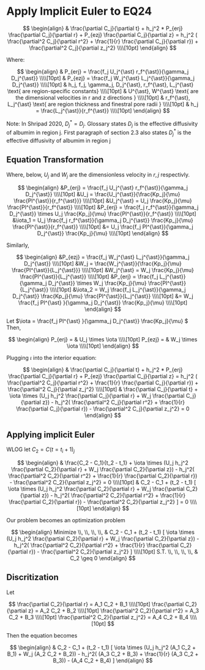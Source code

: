 # Apply Implicit Euler to EQ24

$$
\begin{align}
& \frac{\partial C_j}{\partial t} + h_j^2 * P_{erj} \frac{\partial C_j}{\partial r} + P_{ezj} \frac{\partial C_j}{\partial z} = h_j^2
( \frac{\partial^2 C_j}{\partial r^2} + \frac{1}{r} \frac{\partial C_j}{\partial r}) + \frac{\partial^2 C_j}{\partial z_j^2} \\\\[10pt]
\end{align}
$$  

Where:  

$$
\begin{align}
& P_{erj} = \frac{f_j U_j^{\ast} r_f^{\ast}}{\gamma_j D_j^{\ast}} \\\\[10pt]
& P_{ezj} = \frac{f_j W_j^{\ast} L_j^{\ast}}{\gamma_j D_j^{\ast}} \\\\[10pt]
& h_j, f_j, \gamma_j, D_j^{\ast}, r_f^{\ast}, L_j^{\ast} \text{ are region-specific constants} \\\\[10pt]
& U^{\ast}, W^{\ast} \text{ are the dimensional velocities in r and z directions } \\\\[10pt]
& r_f^{\ast}, L_j^{\ast} \text{ are region thickness and finestral pore radii } \\\\[10pt]
& h_j = \frac{L_j^{\ast}}{r_f^{\ast}} \\\\[10pt]
\end{align}
$$
  
Note: In Shripad 2020, $D_j^{\ast} = D_j$. Glossary states $D_j$ is the effective diffusivity of albumim in region j. First paragraph of section 2.3 also states  $D_j^{\ast}$ is the effective diffusivity of albumim in region j

## Equation Transformation  

Where, below, $U_j$ and $W_j$ are the dimensionless velocity in $r, j$ respectivly.   

$$
\begin{align}
&P_{erj} = \frac{f_j U_j^{\ast} r_f^{\ast}}{\gamma_j D_j^{\ast}} \\\\[10pt]
&U_j = \frac{U_j^{\ast}}{\frac{Kp_j}{\mu} \frac{Pl^{\ast}}{r_f^{\ast}}} \\\\[10pt]
&U_j^{\ast} = U_j \frac{Kp_j}{\mu} \frac{Pl^{\ast}}{r_f^{\ast}} \\\\[10pt]
&P_{erj} =  \frac{f_j r_f^{\ast}}{\gamma_j D_j^{\ast}} \times U_j \frac{Kp_j}{\mu} \frac{Pl^{\ast}}{r_f^{\ast}}  \\\\[10pt]
&\iota_1 =  U_j \frac{f_j r_f^{\ast}}{\gamma_j D_j^{\ast}} \frac{Kp_j}{\mu} \frac{Pl^{\ast}}{r_f^{\ast}} \\\\[10pt]
&=  U_j \frac{f_j Pl^{\ast}}{\gamma_j D_j^{\ast}} \frac{Kp_j}{\mu}  \\\\[10pt]
\end{align}
$$ 

Similarly,  

$$
\begin{align}
&P_{ezj} = \frac{f_j W_j^{\ast} L_j^{\ast}}{\gamma_j D_j^{\ast}} \\\\[10pt]
&W_j = \frac{W_j^{\ast}}{\frac{Kp_j}{\mu} \frac{Pl^{\ast}}{L_j^{\ast}}} \\\\[10pt]
&W_j^{\ast} = W_j \frac{Kp_j}{\mu} \frac{Pl^{\ast}}{L_j^{\ast}} \\\\[10pt]
&P_{erj} =  \frac{f_j L_j^{\ast}}{\gamma_j D_j^{\ast}} \times W_j \frac{Kp_j}{\mu} \frac{Pl^{\ast}}{L_j^{\ast}}  \\\\[10pt]
&\iota_2 =  W_j \frac{f_j L_j^{\ast}}{\gamma_j D_j^{\ast}} \frac{Kp_j}{\mu} \frac{Pl^{\ast}}{L_j^{\ast}} \\\\[10pt]
&=  W_j \frac{f_j Pl^{\ast} }{\gamma_j D_j^{\ast}} \frac{Kp_j}{\mu}  \\\\[10pt]
\end{align}
$$ 

Let $\iota = \frac{f_j Pl^{\ast} }{\gamma_j D_j^{\ast}} \frac{Kp_j}{\mu} $  
Then, 

$$
\begin{align}
P_{erj} = & U_j \times \iota   \\\\[10pt]
P_{ezj} = & W_j \times \iota   \\\\[10pt]
\end{align}
$$ 


Plugging $\iota$ into the interior equation:  

$$
\begin{align}
& \frac{\partial C_j}{\partial t} + h_j^2 * P_{erj} \frac{\partial C_j}{\partial r} + P_{ezj} \frac{\partial C_j}{\partial z} = h_j^2
( \frac{\partial^2 C_j}{\partial r^2} + \frac{1}{r} \frac{\partial C_j}{\partial r}) + \frac{\partial^2 C_j}{\partial z_j^2} \\\\[10pt]
& \frac{\partial C_j}{\partial t} +  \iota \times (U_j h_j^2 \frac{\partial C_j}{\partial r} +  W_j \frac{\partial C_j}{\partial z}) - 
h_j^2( \frac{\partial^2 C_j}{\partial r^2} + \frac{1}{r} \frac{\partial C_j}{\partial r}) - \frac{\partial^2 C_j}{\partial z_j^2} = 0
\end{align}
$$ 

## Applying implicit Euler

WLOG let $C_2 = C(t = t_i + 1)_j$

$$
\begin{align}
& \frac{C_2 - C_1}{t_2 - t_1} +  \iota \times (U_j h_j^2 \frac{\partial C_2}{\partial r} +  W_j \frac{\partial C_2}{\partial z}) - 
h_j^2( \frac{\partial^2 C_2}{\partial r^2} + \frac{1}{r} \frac{\partial C_2}{\partial r}) - \frac{\partial^2 C_2}{\partial z_j^2} = 0 \\\\[10pt]
& C_2 - C_1 + (t_2 - t_1) [
  \iota \times (U_j h_j^2 \frac{\partial C_2}{\partial r} +  W_j \frac{\partial C_2}{\partial z}) - 
  h_j^2( \frac{\partial^2 C_2}{\partial r^2} + \frac{1}{r} \frac{\partial C_2}{\partial r}) - \frac{\partial^2 C_2}{\partial z_j^2}
] = 0 \\\\[10pt]
\end{align}
$$ 

Our problem becomes an optimization problem  

$$
\begin{align}
Minimize \\, \\, \\, \\, & C_2 - C_1 + (t_2 - t_1) [
  \iota \times (U_j h_j^2 \frac{\partial C_2}{\partial r} +  W_j \frac{\partial C_2}{\partial z}) - 
  h_j^2( \frac{\partial^2 C_2}{\partial r^2} + \frac{1}{r} \frac{\partial C_2}{\partial r}) - \frac{\partial^2 C_2}{\partial z_j^2}
] \\\\[10pt]
S.T. \\, \\, \\, \\,  & C_2 \geq 0
\end{align}
$$ 

## Discritization 
  
Let

$$
\frac{\partial C_2}{\partial r} = A_1 C_2 + B_1 \\\\[10pt]
\frac{\partial C_2}{\partial z} = A_2 C_2 + B_2  \\\\[10pt]
\frac{\partial^2 C_2}{\partial r^2} = A_3 C_2 + B_3  \\\\[10pt]
\frac{\partial^2 C_2}{\partial z_j^2} = A_4 C_2 + B_4  \\\\[10pt]
$$  

Then the equation becomes

$$
\begin{align}
& C_2 - C_1 + (t_2 - t_1) [
  \iota \times (U_j h_j^2 (A_1 C_2 + B_1) +  W_j (A_2 C_2 + B_2)) - 
  h_j^2( (A_3 C_2 + B_3) + \frac{1}{r} (A_3 C_2 + B_3)) - (A_4 C_2 + B_4)
]
\end{align}
$$ 



